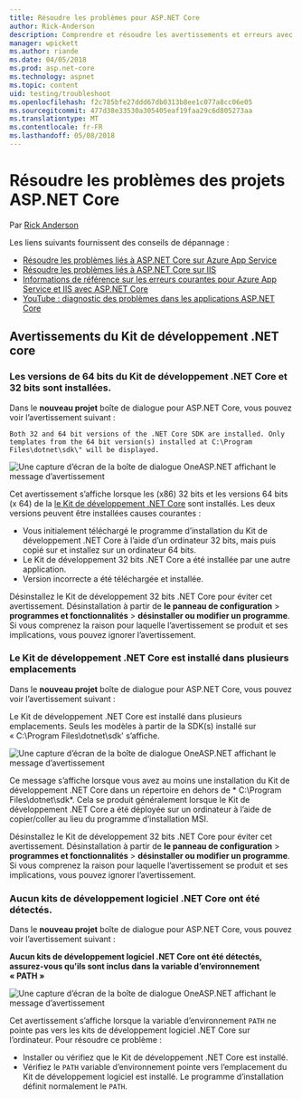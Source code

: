```yaml
---
title: Résoudre les problèmes pour ASP.NET Core
author: Rick-Anderson
description: Comprendre et résoudre les avertissements et erreurs avec les projets ASP.NET Core.
manager: wpickett
ms.author: riande
ms.date: 04/05/2018
ms.prod: asp.net-core
ms.technology: aspnet
ms.topic: content
uid: testing/troubleshoot
ms.openlocfilehash: f2c785bfe27ddd67db0313b8ee1c077a8cc06e05
ms.sourcegitcommit: 477d38e33530a305405eaf19faa29c6d805273aa
ms.translationtype: MT
ms.contentlocale: fr-FR
ms.lasthandoff: 05/08/2018
---
```

# <a name="troubleshoot-aspnet-core-projects"></a>Résoudre les problèmes des projets ASP.NET Core

Par [Rick Anderson](https://twitter.com/RickAndMSFT)

Les liens suivants fournissent des conseils de dépannage :

* [Résoudre les problèmes liés à ASP.NET Core sur Azure App Service](xref:host-and-deploy/azure-apps/troubleshoot)
* [Résoudre les problèmes liés à ASP.NET Core sur IIS](xref:host-and-deploy/iis/troubleshoot)
* [Informations de référence sur les erreurs courantes pour Azure App Service et IIS avec ASP.NET Core](xref:host-and-deploy/azure-iis-errors-reference)
* [YouTube : diagnostic des problèmes dans les applications ASP.NET Core](https://www.youtube.com/watch?v=RYI0DHoIVaA)

<a name="sdk"></a>
## <a name="net-core-sdk-warnings"></a>Avertissements du Kit de développement .NET core

### <a name="both-the-32-bit-and-64-bit-versions-of-the-net-core-sdk-are-installed"></a>Les versions de 64 bits du Kit de développement .NET Core et 32 bits sont installées.
Dans le **nouveau projet** boîte de dialogue pour ASP.NET Core, vous pouvez voir l’avertissement suivant : 

    Both 32 and 64 bit versions of the .NET Core SDK are installed. Only templates from the 64 bit version(s) installed at C:\Program Files\dotnet\sdk\" will be displayed.

![Une capture d’écran de la boîte de dialogue OneASP.NET affichant le message d’avertissement](troubleshoot/_static/both32and64bit.png)

Cet avertissement s’affiche lorsque les (x86) 32 bits et les versions 64 bits (x 64) de la [le Kit de développement .NET Core](https://www.microsoft.com/net/download/all) sont installés. Les deux versions peuvent être installées causes courantes :

* Vous initialement téléchargé le programme d’installation du Kit de développement .NET Core à l’aide d’un ordinateur 32 bits, mais puis copié sur et installez sur un ordinateur 64 bits. 
* Le Kit de développement 32 bits .NET Core a été installée par une autre application.
* Version incorrecte a été téléchargée et installée.

Désinstallez le Kit de développement 32 bits .NET Core pour éviter cet avertissement. Désinstallation à partir de **le panneau de configuration** > **programmes et fonctionnalités** > **désinstaller ou modifier un programme**. Si vous comprenez la raison pour laquelle l’avertissement se produit et ses implications, vous pouvez ignorer l’avertissement.

### <a name="the-net-core-sdk-is-installed-in-multiple-locations"></a>Le Kit de développement .NET Core est installé dans plusieurs emplacements
Dans le **nouveau projet** boîte de dialogue pour ASP.NET Core, vous pouvez voir l’avertissement suivant : 

 Le Kit de développement .NET Core est installé dans plusieurs emplacements. Seuls les modèles à partir de la SDK(s) installé sur « C:\Program Files\dotnet\sdk\' s’affiche.

![Une capture d’écran de la boîte de dialogue OneASP.NET affichant le message d’avertissement](troubleshoot/_static/multiplelocations.png)

Ce message s’affiche lorsque vous avez au moins une installation du Kit de développement .NET Core dans un répertoire en dehors de * C:\Program Files\dotnet\sdk\*. Cela se produit généralement lorsque le Kit de développement .NET Core a été déployée sur un ordinateur à l’aide de copier/coller au lieu du programme d’installation MSI.

Désinstallez le Kit de développement 32 bits .NET Core pour éviter cet avertissement. Désinstallation à partir de **le panneau de configuration** > **programmes et fonctionnalités** > **désinstaller ou modifier un programme**. Si vous comprenez la raison pour laquelle l’avertissement se produit et ses implications, vous pouvez ignorer l’avertissement.

### <a name="no-net-core-sdks-were-detected"></a>Aucun kits de développement logiciel .NET Core ont été détectés.
Dans le **nouveau projet** boîte de dialogue pour ASP.NET Core, vous pouvez voir l’avertissement suivant : 

**Aucun kits de développement logiciel .NET Core ont été détectés, assurez-vous qu’ils sont inclus dans la variable d’environnement « PATH »**

![Une capture d’écran de la boîte de dialogue OneASP.NET affichant le message d’avertissement](troubleshoot/_static/NoNetCore.png)

Cet avertissement s’affiche lorsque la variable d’environnement `PATH` ne pointe pas vers les kits de développement logiciel .NET Core sur l’ordinateur. Pour résoudre ce problème :

* Installer ou vérifiez que le Kit de développement .NET Core est installé.
* Vérifiez le `PATH` variable d’environnement pointe vers l’emplacement du Kit de développement logiciel est installé. Le programme d’installation définit normalement le `PATH`.